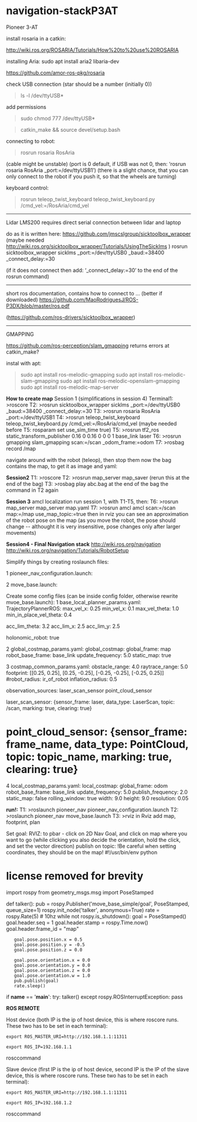 # navigation-stackP3AT
Pioneer 3-AT

install rosaria in a catkin:

http://wiki.ros.org/ROSARIA/Tutorials/How%20to%20use%20ROSARIA

installing Aria: sudo apt install aria2 libaria-dev

https://github.com/amor-ros-pkg/rosaria

check USB connection (star should be a number (initially 0))

>ls -l /dev/ttyUSB*

add permissions

>sudo chmod 777 /dev/ttyUSB*

>catkin_make && source devel/setup.bash

connecting to robot:
>rosrun rosaria RosAria 

(cable might be unstable) (port is 0 default, if USB was not 0, then: ‘rosrun rosaria RosAria _port:=/dev/ttyUSB1’)
(there is a slight chance, that you can only connect to the robot if you push it, so that the wheels are turning)

keyboard control:
>rosrun teleop_twist_keyboard teleop_twist_keyboard.py /cmd_vel:=/RosAria/cmd_vel

________________________
Lidar LMS200
requires direct serial connection between lidar and laptop 

do as it is written here:
https://github.com/jmscslgroup/sicktoolbox_wrapper
(maybe needed http://wiki.ros.org/sicktoolbox_wrapper/Tutorials/UsingTheSicklms )
rosrun sicktoolbox_wrapper sicklms _port:=/dev/ttyUSB0 _baud:=38400 _connect_delay:=30

(if it does not connect then add: ‘_connect_delay:=30’ to the end of the rosrun command)

___
short ros documentation, contains how to connect to … (better if downloaded)
https://github.com/MaoRodriguesJ/ROS-P3DX/blob/master/ros.pdf

(https://github.com/ros-drivers/sicktoolbox_wrapper)

________
GMAPPING

https://github.com/ros-perception/slam_gmapping
returns errors at catkin_make?

instal with apt:
>sudo apt install ros-melodic-gmapping
>sudo apt install ros-melodic-slam-gmapping
>sudo apt install ros-melodic-openslam-gmapping
>sudo apt install ros-melodic-map-server

**How to create map**
Session 1 (simplifications in session 4)
Terminal1: >roscore
T2: >rosrun sicktoolbox_wrapper sicklms _port:=/dev/ttyUSB0 _baud:=38400 _connect_delay:=30
T3: >rosrun rosaria RosAria _port:=/dev/ttyUSB1
T4: >rosrun teleop_twist_keyboard teleop_twist_keyboard.py /cmd_vel:=/RosAria/cmd_vel
(maybe needed before T5: rosparam set use_sim_time true)
T5: >rosrun tf2_ros static_transform_publisher 0.16 0 0.16 0 0 0 1 base_link laser
T6: >rosrun gmapping slam_gmapping scan:=/scan  _odom_frame:=odom
T7: >rosbag record /map

navigate around with the robot (teleop), then stop them
now the bag contains the map, to get it as image and yaml:

**Session2**
T1: >roscore
T2: >rosrun map_server map_saver (rerun this at the end of the bag)
T3: >rosbag play abc.bag
at the end of the bag the command in T2 again

**Session 3**
amcl localization
run session 1, with T1-T5, then:
T6: >rosrun map_server map_server map.yaml
T7: >rosrun amcl amcl scan:=/scan map:=/map use_map_topic:=true
then in rviz you can see an approximation of the robot pose on the map (as you move the robot, the pose should change -- althought it is very insensitive, pose changes only after larger movements)

**Session4 - Final Navigation stack**
http://wiki.ros.org/navigation
http://wiki.ros.org/navigation/Tutorials/RobotSetup

Simplify things by creating roslaunch files:

1 pioneer_nav_configuration.launch:
<launch>
 
   <node pkg="sicktoolbox_wrapper" type="sicklms" name="sicklms" output="screen">
       <param name="port" value="/dev/ttyUSB0" />
       <param name="baud" value="38400" />
       <param name="connect_delay" value="30" />
   </node>
   <node pkg="rosaria" type="RosAria" name="RosAria" output="screen">
       <param name="port" value="/dev/ttyUSB1" />
   </node>
   <node pkg="tf2_ros" type="static_transform_publisher" name="link1_broadcaster" args="0.16 0 0.16 0 0 0 1 base_link laser" />
 
</launch>

2 move_base.launch:
<launch>
 
   <master auto="start"/>
<!-- Run the map server  -->
   <node name="map_server" pkg="map_server" type="map_server" args="$(find pioneer_nav)/map.yaml"/>
 
<!--- Run AMCL -->
   <include file="$(find amcl)/examples/amcl_omni.launch" />
 
   <node pkg="move_base" type="move_base" respawn="false" name="move_base" output="screen">
       <rosparam file="$(find pioneer_nav)/config/costmap_common_params.yaml" command="load" ns="global_costmap" />
       <rosparam file="$(find pioneer_nav)/config/costmap_common_params.yaml" command="load" ns="local_costmap" />
       <rosparam file="$(find pioneer_nav)/config/local_costmap_params.yaml" command="load" />
       <rosparam file="$(find pioneer_nav)/config/global_costmap_params.yaml" command="load" />
       <rosparam file="$(find pioneer_nav)/config/base_local_planner_params.yaml" command="load" />
       <remap from="/cmd_vel" to="/RosAria/cmd_vel"/>
   </node>
 
</launch>

Create some config files (can be inside config folder, otherwise rewrite mvoe_base.launch):
1 base_local_planner_params.yaml:
TrajectoryPlannerROS:
 max_vel_x: 0.25
 min_vel_x: 0.1
 max_vel_theta: 1.0
 min_in_place_vel_theta: 0.4
 
 acc_lim_theta: 3.2
 acc_lim_x: 2.5
 acc_lim_y: 2.5
 
 holonomic_robot: true

2 global_costmap_params.yaml:
global_costmap:
 global_frame: map
 robot_base_frame: base_link
 update_frequency: 5.0
 static_map: true

3 costmap_common_params.yaml:
obstacle_range: 4.0
raytrace_range: 5.0
footprint: [[0.25, 0.25], [0.25, -0.25], [-0.25, -0.25], [-0.25, 0.25]]
#robot_radius: ir_of_robot
inflation_radius: 0.5
 
observation_sources: laser_scan_sensor point_cloud_sensor
 
laser_scan_sensor: {sensor_frame: laser, data_type: LaserScan, topic: /scan, marking: true, clearing: true}
 
# point_cloud_sensor: {sensor_frame: frame_name, data_type: PointCloud, topic: topic_name, marking: true, clearing: true}

4 local_costmap_params.yaml:
local_costmap:
 global_frame: odom
 robot_base_frame: base_link
 update_frequency: 5.0
 publish_frequency: 2.0
 static_map: false
 rolling_window: true
 width: 9.0
 height: 9.0
 resolution: 0.05


**run!:**
T1: >roslaunch pioneer_nav pioneer_nav_configuration.launch
T2: >roslaunch pioneer_nav move_base.launch
T3: >rviz
in Rviz add map, footprint, plan

Set goal:
RVIZ: to pbar - click on 2D Nav Goal, and click on map where you want to go (while clicking you also decide the orientation, hold the click, and set the vector direction)
publish on topic: !Be careful when setting coordinates, they should be on the map!
#!/usr/bin/env python
# license removed for brevity
import rospy
from geometry_msgs.msg import PoseStamped
 
def talker():
   pub = rospy.Publisher('move_base_simple/goal', PoseStamped, queue_size=1)
   rospy.init_node('talker', anonymous=True)
   rate = rospy.Rate(5) # 10hz
   while not rospy.is_shutdown():
       goal = PoseStamped()
       goal.header.seq = 1
       goal.header.stamp = rospy.Time.now()
       goal.header.frame_id = "map"
 
       goal.pose.position.x = 0.5
       goal.pose.position.y = -0.5
       goal.pose.position.z = 0.0
 
       goal.pose.orientation.x = 0.0
       goal.pose.orientation.y = 0.0
       goal.pose.orientation.z = 0.0
       goal.pose.orientation.w = 1.0
       pub.publish(goal)
       rate.sleep()
 
if __name__ == '__main__':
   try:
       talker()
   except rospy.ROSInterruptException:
       pass


**ROS REMOTE**

Host device (both IP is the ip of host device, this is where roscore runs. These two has to be set in each terminal):

```export ROS_MASTER_URI=http://192.168.1.1:11311```

```export ROS_IP=192.168.1.1```

rosccommand

Slave device (first IP is the ip of host device, second IP is the IP of the slave device, this is where roscore runs. These two has to be set in each terminal):

```export ROS_MASTER_URI=http://192.168.1.1:11311```

```export ROS_IP=192.168.1.2```

rosccommand
